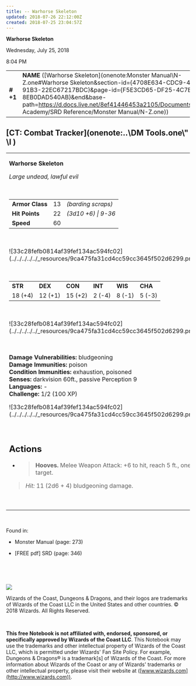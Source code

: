 ```yaml
---
title: -- Warhorse Skeleton
updated: 2018-07-26 22:12:00Z
created: 2018-07-25 23:04:57Z
---
```


**Warhorse Skeleton**

Wednesday, July 25, 2018

8:04 PM

|           |                                                                                                                                                                                                                                                                                                            |        |        |        |     |       |        |
|-----------|------------------------------------------------------------------------------------------------------------------------------------------------------------------------------------------------------------------------------------------------------------------------------------------------------------|--------|--------|--------|-----|-------|--------|
| **\# +1** | **NAME** ([Warhorse Skeleton](onenote:Monster Manual\\N-Z.one#Warhorse Skeleton&section-id={4708E634-CDC9-45E3-91B3-22EC67217BDC}&page-id={F5E3CD65-DF25-4C7B-BD0C-8EB0DAD540AB}&end&base-path=https://d.docs.live.net/8ef41446453a2105/Documents/Adventure Academy/SRD Reference/Monster Manual/N-Z.one)) | **13** | **22** | **22** | \-  | Notes | 100 XP |

## [CT: Combat Tracker](onenote:..\\DM Tools.one\\" \l )

<table><tbody><tr class="odd"><td><p><strong>Warhorse Skeleton</strong></p><p><em>Large undead, lawful evil</em></p><p> </p><table><tbody><tr class="odd"><td><strong>Armor Class</strong></td><td>13</td><td><em>(barding scraps)</em></td></tr><tr class="even"><td><strong>Hit Points</strong></td><td>22</td><td><em>(3d10 +6) | 9-36</em></td></tr><tr class="odd"><td><strong>Speed</strong></td><td>60</td><td> </td></tr></tbody></table><p> </p><p>![33c28fefb0814af39fef134ac594fc02](../../../../../_resources/9ca475fa31cd4cc59cc3645f502d6299.png)</p><p> </p><table><tbody><tr class="odd"><td><strong>STR</strong></td><td><strong>DEX</strong></td><td><strong>CON</strong></td><td><strong>INT</strong></td><td><strong>WIS</strong></td><td><strong>CHA</strong></td></tr><tr class="even"><td>18 (+4)</td><td>12 (+1)</td><td>15 (+2)</td><td>2 (-4)</td><td>8 (-1)</td><td>5 (-3)</td></tr></tbody></table><p> </p><p>![33c28fefb0814af39fef134ac594fc02](../../../../../_resources/9ca475fa31cd4cc59cc3645f502d6299.png)</p><p> </p><p><strong>Damage Vulnerabilities:</strong> bludgeoning<br />
<strong>Damage Immunities:</strong> poison<br />
<strong>Condition Immunities:</strong> exhaustion, poisoned<br />
<strong>Senses:</strong> darkvision 60ft., passive Perception 9<br />
<strong>Languages:</strong> -<br />
<strong>Challenge:</strong> 1/2 (100 XP)</p><p>![33c28fefb0814af39fef134ac594fc02](../../../../../_resources/9ca475fa31cd4cc59cc3645f502d6299.png)</p><p> </p><h2 id="actions"><strong>Actions</strong></h2><ul><li><blockquote><p><strong>Hooves.</strong> Melee Weapon Attack: +6 to hit, reach 5 ft., one target.</p></blockquote></li></ul><blockquote><p><em>Hit:</em> 11 (2d6 + 4) bludgeoning damage.</p></blockquote><p> </p></td></tr></tbody></table>

 

Found in:

-   Monster Manual (page: 273)

-   \[FREE pdf\] SRD (page: 346)

 

 

![](tmp\media\image2.png)

Wizards of the Coast, Dungeons & Dragons, and their logos are trademarks of Wizards of the Coast LLC in the United States and other countries. © 2018 Wizards. All Rights Reserved.

 

**This free Notebook is not affiliated with, endorsed, sponsored, or specifically approved by Wizards of the Coast LLC**. This Notebook may use the trademarks and other intellectual property of Wizards of the Coast LLC, which is permitted under Wizards' Fan Site Policy. For example, Dungeons & Dragons® is a trademark\[s\] of Wizards of the Coast. For more information about Wizards of the Coast or any of Wizards' trademarks or other intellectual property, please visit their website at ([www.wizards.com](http://www.wizards.com)).
